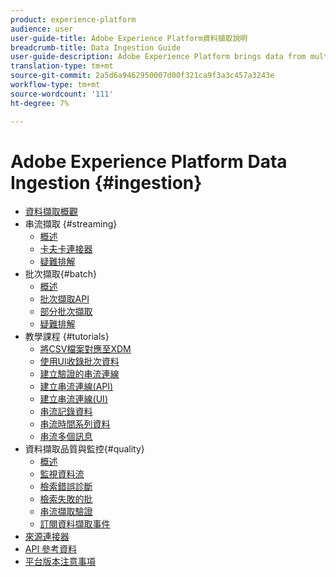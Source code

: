 ```yaml
---
product: experience-platform
audience: user
user-guide-title: Adobe Experience Platform資料擷取說明
breadcrumb-title: Data Ingestion Guide
user-guide-description: Adobe Experience Platform brings data from multiple sources together in order to help marketers better understand the behavior of their customers. Adobe Experience Platform Data Ingestion represents the multiple methods by which Platform ingests data from these sources, as well as how that data is persisted within the Data Lake for use by downstream Platform services.
translation-type: tm+mt
source-git-commit: 2a5d6a9462950007d00f321ca9f3a3c457a3243e
workflow-type: tm+mt
source-wordcount: '111'
ht-degree: 7%

---
```



# Adobe Experience Platform Data Ingestion {#ingestion}

- [資料擷取概觀](home.md)
- 串流擷取 {#streaming}
   - [概述](streaming-ingestion/overview.md)
   - [卡夫卡連接器](streaming-ingestion/kafka.md)
   - [疑難排解](streaming-ingestion/troubleshooting.md)
- 批次擷取{#batch}
   - [概述](batch-ingestion/overview.md)
   - [批次擷取API](batch-ingestion/api-overview.md)
   - [部分批次擷取](batch-ingestion/partial.md)
   - [疑難排解](batch-ingestion/troubleshooting.md)
- 教學課程 {#tutorials}
   - [將CSV檔案對應至XDM](tutorials/map-a-csv-file.md)
   - [使用UI收錄批次資料](tutorials/ingest-batch-data.md)
   - [建立驗證的串流連線](tutorials/create-authenticated-streaming-connection.md)
   - [建立串流連線(API)](tutorials/create-streaming-connection.md)
   - [建立串流連線(UI)](tutorials/create-streaming-connection-ui.md)
   - [串流記錄資料](tutorials/streaming-record-data.md)
   - [串流時間系列資料](tutorials/streaming-time-series-data.md)
   - [串流多個訊息](tutorials/streaming-multiple-messages.md)
- 資料擷取品質與監控{#quality}
   - [概述](quality/overview.md)
   - [監視資料流](quality/monitor-data-flows.md)
   - [檢索錯誤診斷](quality/error-diagnostics.md)
   - [檢索失敗的批](quality/retrieve-failed-batches.md)
   - [串流擷取驗證](quality/streaming-validation.md)
   - [訂閱資料擷取事件](quality/subscribe-events.md)
- [來源連接器](source-connectors.md)
- [API 參考資料](https://www.adobe.io/apis/experienceplatform/home/api-reference.html#!acpdr/swagger-specs/ingest-api.yaml)
- [平台版本注意事項](https://www.adobe.com/go/platform-release-notes-en)